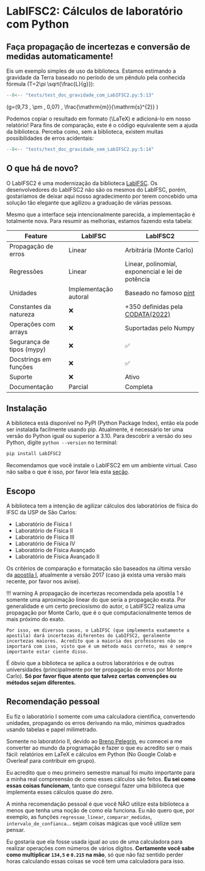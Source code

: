 # **LabIFSC2: Cálculos de laboratório com Python**

## Faça propagação de incertezas e conversão de medidas **automaticamente**!

Eis um exemplo simples de uso da biblioteca. Estamos estimando a gravidade da Terra baseado no período de um pêndulo pela conhecida fórmula \(T=2\pi \sqrt{\frac{L}{g}}\):

```py title="Estimativa da gravidade (com LabIFSC2)"
--8<-- "tests/test_doc_gravidade_com_LabIFSC2.py:5:13"
```

\(g=(9,73 \, \pm \, 0,07) \, \frac{\mathrm{m}}{\mathrm{s}^{2}} \)

Podemos copiar o resultado em formato \(\LaTeX\) e adicioná-lo em nosso relatório! Para fins de comparação, este é o código equivalente sem a ajuda da biblioteca. Perceba como, sem a biblioteca, existem muitas possibilidades de erros acidentais:

```py title="Estimativa da gravidade (sem LabIFSC2)"
--8<-- "tests/test_doc_gravidade_sem_LabIFSC2.py:5:14"
```

## O que há de novo?
O LabIFSC2 é uma modernização da biblioteca [LabIFSC](https://github.com/gjvnq/LabIFSC). Os desenvolvedores do LabIFSC2 não são os mesmos do LabIFSC, porém, gostaríamos de deixar aqui nosso agradecimento por terem concebido uma solução tão elegante que agilizou a graduação de várias pessoas.

Mesmo que a interface seja intencionalmente parecida, a implementação é totalmente nova. Para resumir as melhorias, estamos fazendo esta tabela:

| Feature         | LabIFSC       | LabIFSC2      |
|-----------------|---------------|---------------|
| Propagação de erros | Linear      | Arbitrária (Monte Carlo)          |
| Regressões        |   Linear    |  Linear, polinomial, exponencial e lei de potência | 
| Unidades | Implementação autoral | Baseado no famoso [pint](https://pint.readthedocs.io/)
| Constantes da natureza| ❌ | +350 definidas pela [CODATA(2022)](https://codata.org/initiatives/data-science-and-stewardship/fundamental-physical-constants/)
| Operações com arrays| ❌ | Suportadas pelo Numpy 
| Segurança de tipos (mypy)| ❌ | ✅ 
| Docstrings em funções | ❌ | ✅
| Suporte         | ❌ | Ativo         |
| Documentação    | Parcial      | Completa      |

## Instalação
A biblioteca está disponível no PyPI (Python Package Index), então ela pode ser instalada facilmente usando pip. Atualmente, é necessário ter uma versão do Python igual ou superior a 3.10. Para descobrir a versão do seu Python, digite `python --version` no terminal:

```bash
pip install LabIFSC2
```

Recomendamos que você instale o LabIFSC2 em um ambiente virtual. Caso não saiba o que é isso, por favor leia esta [seção](_instalacao.md).

## Escopo
A biblioteca tem a intenção de agilizar cálculos dos laboratórios de física do IFSC da USP de São Carlos:

- Laboratório de Física I
- Laboratório de Física II
- Laboratório de Física III
- Laboratório de Física IV
- Laboratório de Física Avançado
- Laboratório de Física Avançado II

Os critérios de comparação e formatação são baseados na última versão da [apostila I](https://www.ifsc.usp.br/lef/index.php/apostilas/), atualmente a versão 2017 (caso já exista uma versão mais recente, por favor nos avise).

!!! warning
    A propagação de incertezas recomendada pela apostila 1 é somente uma aproximação linear do que seria a propagação exata. Por generalidade e um certo preciosismo do autor, o LabIFSC2 realiza uma propagação por Monte Carlo, que é o que computacionalmente temos de mais próximo do exato.
    
    Por isso, em diversos casos, o LabIFSC (que implementa exatamente a apostila) dará incertezas diferentes do LabIFSC2, geralmente incertezas maiores. Acredito que a maioria dos professores não se importará com isso, visto que é um método mais correto, mas é sempre importante estar ciente disso.

É óbvio que a biblioteca se aplica a outros laboratórios e de outras universidades (principalmente por ter propagação de erros por Monte Carlo). **Só por favor fique atento que talvez certas convenções ou métodos sejam diferentes.**

## Recomendação pessoal
Eu fiz o laboratório I somente com uma calculadora científica, convertendo unidades, propagando os erros derivando na mão, mínimos quadrados usando tabelas e papel milimetrado.

Somente no laboratório II, devido ao [Breno Pelegrin](https://github.com/brenopelegrin), eu comecei a me converter ao mundo da programação e fazer o que eu acredito ser o mais fácil: relatórios em LaTeX  e cálculos em Python (No Google Colab e Overleaf para contribuir em grupo).

Eu acredito que o meu primeiro semestre manual foi muito importante para a minha real compreensão de como esses cálculos são feitos. **Eu sei como essas coisas funcionam**, tanto que consegui fazer uma biblioteca que implementa esses cálculos quase do zero.

A minha recomendação pessoal é que você NÃO utilize esta biblioteca a menos que tenha uma noção de como ela funciona. Eu não quero que, por exemplo, as funções `regressao_linear`, `comparar_medidas`, `intervalo_de_confianca`... sejam coisas mágicas que você utilize sem pensar.

Eu gostaria que ela fosse usada igual ao uso de uma calculadora para realizar operações com números de vários dígitos. **Certamente você sabe como multiplicar `134,5` e `0.215` na mão**, só que não faz sentido perder horas calculando essas coisas se você tem uma calculadora para isso.